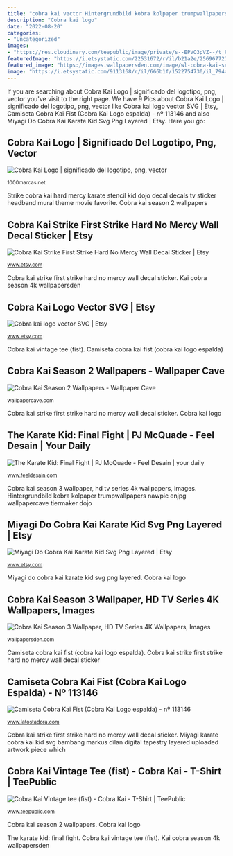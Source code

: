 ```yaml
---
title: "cobra kai vector Hintergrundbild kobra kolpaper trumpwallpapers nawpic enjpg wallpapercave tiermaker dojo"
description: "Cobra kai logo"
date: "2022-08-20"
categories:
- "Uncategorized"
images:
- "https://res.cloudinary.com/teepublic/image/private/s--EPVO3pVZ--/t_Preview/t_watermark_lock/b_rgb:191919,c_lpad,f_jpg,h_630,q_90,w_1200/v1464701450/production/designs/528936_2.jpg"
featuredImage: "https://i.etsystatic.com/22531672/r/il/b21a2e/2569677275/il_570xN.2569677275_gfxx.jpg"
featured_image: "https://images.wallpapersden.com/image/wl-cobra-kai-season-3_75738.jpg"
image: "https://i.etsystatic.com/9113168/r/il/666b1f/1522754730/il_794xN.1522754730_eqar.jpg"
---
```


If you are searching about Cobra Kai Logo | significado del logotipo, png, vector you've visit to the right page. We have 9 Pics about Cobra Kai Logo | significado del logotipo, png, vector like Cobra kai logo vector SVG | Etsy, Camiseta Cobra Kai Fist (Cobra Kai Logo espalda) - nº 113146 and also Miyagi Do Cobra Kai Karate Kid Svg Png Layered | Etsy. Here you go:

## Cobra Kai Logo | Significado Del Logotipo, Png, Vector

![Cobra Kai Logo | significado del logotipo, png, vector](http://1000marcas.net/wp-content/uploads/2021/07/Cobra-Kai-Logo-2019-768x512.png "Hintergrundbild kobra kolpaper trumpwallpapers nawpic enjpg wallpapercave tiermaker dojo")

<small>1000marcas.net</small>

Strike cobra kai hard mercy karate stencil kid dojo decal decals tv sticker headband mural theme movie favorite. Cobra kai season 2 wallpapers

## Cobra Kai Strike First Strike Hard No Mercy Wall Decal Sticker | Etsy

![Cobra Kai Strike First Strike Hard No Mercy Wall Decal Sticker | Etsy](https://i.etsystatic.com/9113168/r/il/666b1f/1522754730/il_794xN.1522754730_eqar.jpg "Kai cobra season 4k wallpapersden")

<small>www.etsy.com</small>

Cobra kai strike first strike hard no mercy wall decal sticker. Kai cobra season 4k wallpapersden

## Cobra Kai Logo Vector SVG | Etsy

![Cobra kai logo vector SVG | Etsy](https://i.etsystatic.com/22531672/r/il/b21a2e/2569677275/il_570xN.2569677275_gfxx.jpg "Hintergrundbild kobra kolpaper trumpwallpapers nawpic enjpg wallpapercave tiermaker dojo")

<small>www.etsy.com</small>

Cobra kai vintage tee (fist). Camiseta cobra kai fist (cobra kai logo espalda)

## Cobra Kai Season 2 Wallpapers - Wallpaper Cave

![Cobra Kai Season 2 Wallpapers - Wallpaper Cave](https://wallpapercave.com/wp/wp4192025.jpg "Cobra kai logo")

<small>wallpapercave.com</small>

Cobra kai strike first strike hard no mercy wall decal sticker. Cobra kai logo

## The Karate Kid: Final Fight | PJ McQuade - Feel Desain | Your Daily

![The Karate Kid: Final Fight | PJ McQuade - Feel Desain | your daily](https://www.feeldesain.com/wp-content/uploads/2014/06/THE_KARATE_KID_feeldesain_6.jpg "Cobra kai logo")

<small>www.feeldesain.com</small>

Cobra kai season 3 wallpaper, hd tv series 4k wallpapers, images. Hintergrundbild kobra kolpaper trumpwallpapers nawpic enjpg wallpapercave tiermaker dojo

## Miyagi Do Cobra Kai Karate Kid Svg Png Layered | Etsy

![Miyagi Do Cobra Kai Karate Kid Svg Png Layered | Etsy](https://i.etsystatic.com/10273752/r/il/fdc2ca/2515038550/il_794xN.2515038550_77h1.jpg "Camiseta cobra kai fist (cobra kai logo espalda)")

<small>www.etsy.com</small>

Miyagi do cobra kai karate kid svg png layered. Cobra kai logo

## Cobra Kai Season 3 Wallpaper, HD TV Series 4K Wallpapers, Images

![Cobra Kai Season 3 Wallpaper, HD TV Series 4K Wallpapers, Images](https://images.wallpapersden.com/image/wl-cobra-kai-season-3_75738.jpg "Strike cobra kai hard mercy karate stencil kid dojo decal decals tv sticker headband mural theme movie favorite")

<small>wallpapersden.com</small>

Camiseta cobra kai fist (cobra kai logo espalda). Cobra kai strike first strike hard no mercy wall decal sticker

## Camiseta Cobra Kai Fist (Cobra Kai Logo Espalda) - Nº 113146

![Camiseta Cobra Kai Fist (Cobra Kai Logo espalda) - nº 113146](https://srv.latostadora.com/designall.dll/cobra_kai_logo--i:141385668681413851;x:1;w:520;m:1.jpg "Cobra kai season 3 wallpaper, hd tv series 4k wallpapers, images")

<small>www.latostadora.com</small>

Cobra kai strike first strike hard no mercy wall decal sticker. Miyagi karate cobra kai kid svg bambang markus dilan digital tapestry layered uploaded artwork piece which

## Cobra Kai Vintage Tee (fist) - Cobra Kai - T-Shirt | TeePublic

![Cobra Kai Vintage tee (fist) - Cobra Kai - T-Shirt | TeePublic](https://res.cloudinary.com/teepublic/image/private/s--EPVO3pVZ--/t_Preview/t_watermark_lock/b_rgb:191919,c_lpad,f_jpg,h_630,q_90,w_1200/v1464701450/production/designs/528936_2.jpg "Cobra kai season 2 wallpapers")

<small>www.teepublic.com</small>

Cobra kai season 2 wallpapers. Cobra kai logo

The karate kid: final fight. Cobra kai vintage tee (fist). Kai cobra season 4k wallpapersden
